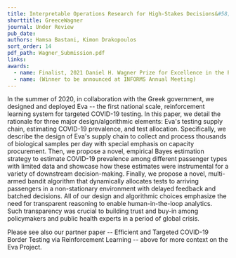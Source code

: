 ```yaml
---
title: Interpretable Operations Research for High-Stakes Decisions&#58; Designing the Greek COVID-19 Testing System
shorttitle: GreeceWagner
journal: Under Review
pub_date: 
authors: Hamsa Bastani, Kimon Drakopoulos
sort_order: 14
pdf_path: Wagner_Submission.pdf
links:
awards: 
  - name: Finalist, 2021 Daniel H. Wagner Prize for Excellence in the Practice of Advanced Analytics and Operations Research 
  - name: (Winner to be announced at INFORMS Annual Meeting)
---
```

In the summer of 2020, in collaboration with the Greek government, we designed and deployed Eva -- the first national scale, reinforcement learning system for targeted COVID-19 testing. In this paper, we detail the rationale for three major design/algorithmic elements: Eva's testing supply chain, estimating COVID-19 prevalence, and test allocation.
Specifically, we describe the design of Eva's supply chain to collect and process thousands of biological samples per day with special emphasis on capacity procurement. Then, we propose a novel, empirical Bayes estimation strategy to estimate COVID-19 prevalence among different passenger types with limited data and showcase how these estimates were instrumental for a variety of downstream decision-making. Finally, we propose a novel, multi-armed bandit algorithm that dynamically allocates tests to arriving passengers in a non-stationary environment with delayed feedback and batched decisions. All of our design and algorithmic choices emphasize the need for transparent reasoning to enable human-in-the-loop analytics. Such transparency was crucial to building trust and buy-in among policymakers and public health experts in a period of global crisis.

Please see also our partner paper --  Efficient and Targeted COVID-19 Border Testing via Reinforcement Learning -- above for more context on the Eva Project.